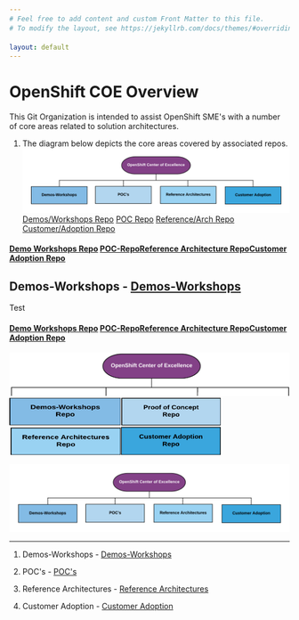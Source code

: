 ```yaml
---
# Feel free to add content and custom Front Matter to this file.
# To modify the layout, see https://jekyllrb.com/docs/themes/#overriding-theme-defaults

layout: default
---
```


OpenShift COE Overview
====================================
This Git Organization is intended to assist OpenShift SME's with a number of core areas related to solution architectures.

  1. The diagram below depicts the core areas covered by associated repos.
  ![OpenShift Center of Excellence Project Overview](docs/images/header-overview.png?raw=true "OpenShift Center of Excellence Project Overview") 
  [Demos/Workshops Repo](https://github.com/ocp-coe/demos-workshops/)   [POC Repo](https://github.com/ocp-coe/demos-workshops/)   [Reference/Arch Repo](https://github.com/ocp-coe/demos-workshops/)   [Customer/Adoption Repo](https://github.com/ocp-coe/demos-workshops/)



<h4><a href="https://github.com/ocp-coe/demos-workshops" target="_blank">Demo Workshops Repo</a> <a href="https://github.com/ocp-coe/pocs" target="_blank">POC-Repo</a><a href="https://github.com/ocp-coe/reference-architectures" target="_blank">Reference Architecture Repo</a><a href="https://github.com/ocp-coe/customer-adoption" target="_blank">Customer Adoption Repo</a></h4>

 
  ## Demos-Workshops - [Demos-Workshops](https://github.com/ocp-coe/demos-workshops/)  
Test
  <h4><a href="https://github.com/ocp-coe/demos-workshops" target="_blank">Demo Workshops Repo</a> <a href="https://github.com/ocp-coe/pocs" target="_blank">POC-Repo</a><a href="https://github.com/ocp-coe/reference-architectures" target="_blank">Reference Architecture Repo</a><a href="https://github.com/ocp-coe/customer-adoption" target="_blank">Customer Adoption Repo</a></h4>  

   <a href="https://github.com/ocp-coe/overview" target="_blank"><img src="docs/images/light-overview.png" alt="Overview" width="800"></a>
   <a href="https://github.com/ocp-coe/demos-workshops" target="_blank"><img src="docs/images/demo-light1.png" alt="Demo Workshopts" width="200" height="50" border="0"></a><a href="https://github.com/ocp-coe/pocs" target="_blank"><img src="docs/images/poc-light1.png" alt="Proof of Concepts" width="180" height="50" border="0"></a><a href="https://github.com/ocp-coe/reference-architectures" target="_blank"><img src="docs/images/ref-light1.png" alt="Reference Architectures Repo" width="200" height="50" border="0"></a><a href="https://github.com/ocp-coe/customer-adoption" target="_blank"><img src="docs/images/customer-light1.png" alt="Customer Adoption Repo" width="180" height="50" border="0"></a>  

<img src="docs/images/header-overview.png" alt="Overview" width="800" usemap="#planetmap">

<map name="planetmap">
  <area shape="rect" coords="25,100,195,170" href="https://github.com/ocp-coe/demos-workshops" alt="Sun">
  <area shape="rect" coords="217,100,384,170" href="https://github.com/ocp-coe/pocs" alt="Mercury">
  <area shape="rect" coords="412,100,579,170" href="https://github.com/ocp-coe/reference-architectures" alt="Reference Architecture">
  <area shape="rect" coords="607,100,773,170" href="https://github.com/ocp-coe/customer-adoption" alt="Customer Adoption">
</map>

--------

1. Demos-Workshops - [Demos-Workshops](https://github.com/ocp-coe/demos-workshops/)

2. POC's - [POC's](https://github.com/ocp-coe/pocs/)

3. Reference Architectures - [Reference Architectures](https://github.com/ocp-coe/reference-architectures/)

4. Customer Adoption - [Customer Adoption](https://github.com/ocp-coe/customer-adoption/)
